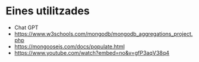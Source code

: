# Eines utilitzades

- Chat GPT
- https://www.w3schools.com/mongodb/mongodb_aggregations_project.php
- https://mongoosejs.com/docs/populate.html
- https://www.youtube.com/watch?embed=no&v=gfP3aqV38q4
